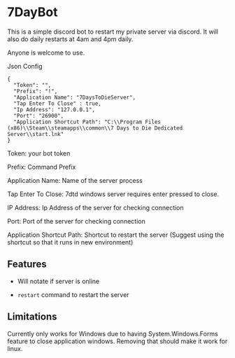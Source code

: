 # 7DayBot

This is a simple discord bot to restart my private server via discord. It will also do daily restarts at 4am and 4pm daily.

Anyone is welcome to use.


Json Config

```
{
  "Token": "",
  "Prefix": "!",
  "Application Name": "7DaysToDieServer",
  "Tap Enter To Close" : true,
  "Ip Address": "127.0.0.1",
  "Port": "26900",
  "Application Shortcut Path": "C:\\Program Files (x86)\\Steam\\steamapps\\common\\7 Days to Die Dedicated Server\\start.lnk"
}
```

Token: your bot token

Prefix: Command Prefix

Application Name: Name of the server process

Tap Enter To Close: 7dtd windows server requires enter pressed to close.

IP Address: Ip Address of the server for checking connection

Port: Port of the server for checking connection

Application Shortcut Path: Shortcut to restart the server (Suggest using the shortcut so that it runs in new environment)

## Features

- Will notate if server is online

- `restart` command to restart the server

## Limitations

Currently only works for Windows due to having System.Windows.Forms feature to close application windows. Removing that should make it work for linux.
